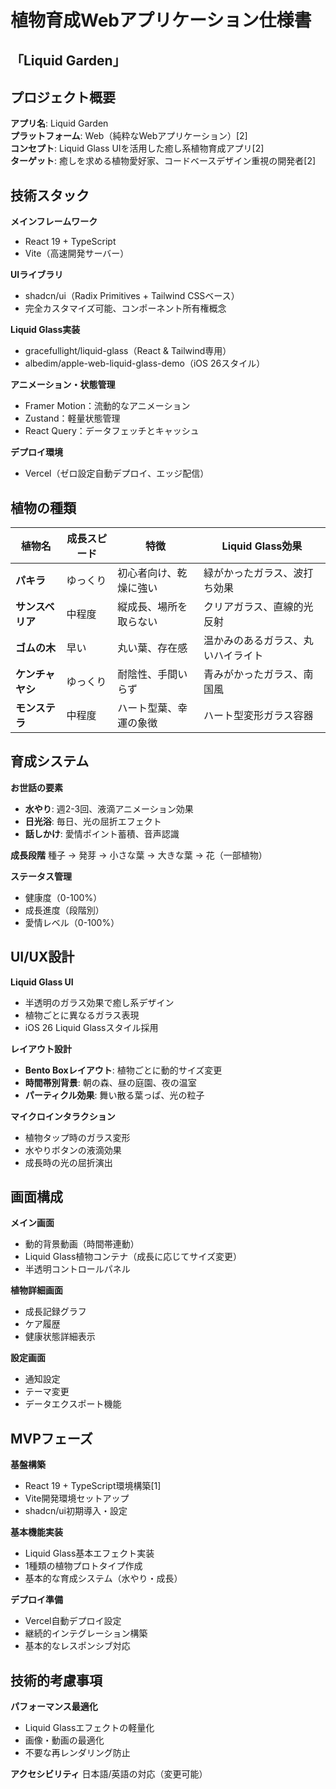 # 植物育成Webアプリケーション仕様書
## 「Liquid Garden」

## プロジェクト概要

**アプリ名**: Liquid Garden  
**プラットフォーム**: Web（純粋なWebアプリケーション）[2]  
**コンセプト**: Liquid Glass UIを活用した癒し系植物育成アプリ[2]  
**ターゲット**: 癒しを求める植物愛好家、コードベースデザイン重視の開発者[2]

## 技術スタック

**メインフレームワーク**
- React 19 + TypeScript
- Vite（高速開発サーバー）

**UIライブラリ**
- shadcn/ui（Radix Primitives + Tailwind CSSベース）
- 完全カスタマイズ可能、コンポーネント所有権概念

**Liquid Glass実装**
- gracefullight/liquid-glass（React & Tailwind専用）
- albedim/apple-web-liquid-glass-demo（iOS 26スタイル）

**アニメーション・状態管理**
- Framer Motion：流動的なアニメーション
- Zustand：軽量状態管理
- React Query：データフェッチとキャッシュ

**デプロイ環境**
- Vercel（ゼロ設定自動デプロイ、エッジ配信）

## 植物の種類

| 植物名 | 成長スピード | 特徴 | Liquid Glass効果 |
|--------|-------------|------|------------------|
| **パキラ** | ゆっくり | 初心者向け、乾燥に強い | 緑がかったガラス、波打ち効果 |
| **サンスベリア** | 中程度 | 縦成長、場所を取らない | クリアガラス、直線的光反射 |
| **ゴムの木** | 早い | 丸い葉、存在感 | 温かみのあるガラス、丸いハイライト |
| **ケンチャヤシ** | ゆっくり | 耐陰性、手間いらず | 青みがかったガラス、南国風 |
| **モンステラ** | 中程度 | ハート型葉、幸運の象徴 | ハート型変形ガラス容器 |

## 育成システム

**お世話の要素**
- **水やり**: 週2-3回、液滴アニメーション効果
- **日光浴**: 毎日、光の屈折エフェクト
- **話しかけ**: 愛情ポイント蓄積、音声認識

**成長段階**
種子 → 発芽 → 小さな葉 → 大きな葉 → 花（一部植物）

**ステータス管理**
- 健康度（0-100%）
- 成長進度（段階別）
- 愛情レベル（0-100%）

## UI/UX設計

**Liquid Glass UI**
- 半透明のガラス効果で癒し系デザイン
- 植物ごとに異なるガラス表現
- iOS 26 Liquid Glassスタイル採用

**レイアウト設計**
- **Bento Boxレイアウト**: 植物ごとに動的サイズ変更
- **時間帯別背景**: 朝の森、昼の庭園、夜の温室
- **パーティクル効果**: 舞い散る葉っぱ、光の粒子

**マイクロインタラクション**
- 植物タップ時のガラス変形
- 水やりボタンの液滴効果
- 成長時の光の屈折演出

## 画面構成

**メイン画面**
- 動的背景動画（時間帯連動）
- Liquid Glass植物コンテナ（成長に応じてサイズ変更）
- 半透明コントロールパネル

**植物詳細画面**
- 成長記録グラフ
- ケア履歴
- 健康状態詳細表示

**設定画面**
- 通知設定
- テーマ変更
- データエクスポート機能

## MVPフェーズ

**基盤構築**
- React 19 + TypeScript環境構築[1]
- Vite開発環境セットアップ
- shadcn/ui初期導入・設定

**基本機能実装**
- Liquid Glass基本エフェクト実装
- 1種類の植物プロトタイプ作成
- 基本的な育成システム（水やり・成長）

**デプロイ準備**
- Vercel自動デプロイ設定
- 継続的インテグレーション構築
- 基本的なレスポンシブ対応

## 技術的考慮事項

**パフォーマンス最適化**
- Liquid Glassエフェクトの軽量化
- 画像・動画の最適化
- 不要な再レンダリング防止

**アクセシビリティ**
日本語/英語の対応（変更可能）

